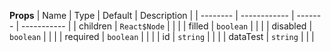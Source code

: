 **Props**
| Name | Type | Default | Description |
| -------- | ------------ | ------- | ----------- |
| children | `React$Node` | | |
| filled | `boolean` | | |
| disabled | `boolean` | | |
| required | `boolean` | | |
| id | `string` | | |
| dataTest | `string` | | |
